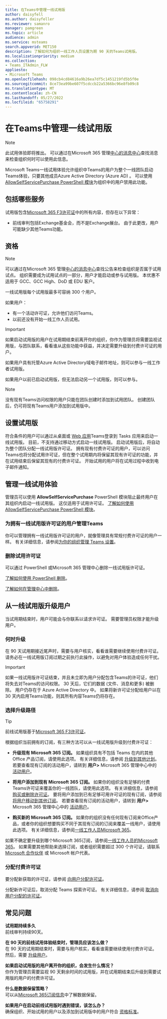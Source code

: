 ```yaml
---
title: 在Teams中管理一线试用版
author: daisyfell
ms.author: daisyfeller
ms.reviewer: samanro
manager: pamgreen
ms.topic: article
audience: admin
ms.service: msteams
search.appverid: MET150
description: 了解如何为组织一线工作人员设置为期 90 天的Teams试用版。
ms.localizationpriority: medium
ms.collection:
- Teams_ITAdmin_FLW
appliesto:
- Microsoft Teams
ms.openlocfilehash: 098cb4cd84616a9b26ea7df5c1451219fd5b5f0e
ms.sourcegitcommit: 8ce73ea99be607f5cdccb22a5366bc96e8fb09c8
ms.translationtype: MT
ms.contentlocale: zh-CN
ms.lasthandoff: 05/27/2022
ms.locfileid: "65758291"
---
```

# <a name="manage-the-frontline-trial-in-teams"></a>在Teams中管理一线试用版

> [!NOTE]
> 此试用体验即将推出。 可以通过在Microsoft 365 管理[中心的消息中心](https://go.microsoft.com/fwlink/p/?linkid=2070717)查找消息来检查组织何时可以使用此信息。

Microsoft Teams一线试用体验允许组织中Teams的用户为整个一线团队启动Teams体验，只要其他成员Azure Active Directory (Azure AD) 。 可以使用 [AllowSelfServicePurchase PowerShell 模块](/microsoft-365/commerce/subscriptions/allowselfservicepurchase-powershell)为组织中的用户禁用此功能。

## <a name="what-services-are-included"></a>包括哪些服务

试用版包含[Microsoft 365 F3许可证](https://www.microsoft.com/microsoft-365/enterprise/f3)中的所有内容，但存在以下异常：

- 前线审判包括Exchange基金会，而不是Exchange展台。 由于此更改，用户可能缺少其他Teams功能。

## <a name="eligibility"></a>资格

> [!NOTE]
> 可以通过在Microsoft 365 管理[中心的消息中心](https://go.microsoft.com/fwlink/p/?linkid=2070717)查找公告来检查组织是否属于试用试点。 组织需要成为试用试点的一部分，用户才能启动或参与试用版。 本优惠不适用于 GCC、GCC High、DoD 或 EDU 客户。

一线试用版每个试用版最多可容纳 300 个用户。

如果用户：

- 有一个活动许可证，允许他们访问Teams。
- 以前还没有开始一线工作人员试用。

> [!IMPORTANT]
> 如果启动试用版的用户在试用期结束前离开你的组织，你作为管理员将需要监视试用版，与团队联系，看看谁从这些功能中获益，并决定需要升级到付费许可证的用户。

如果用户具有托管Azure Active Directory域电子邮件地址，则可以参与一线工作者试用版。

如果用户以前已启动试用版，但无法启动另一个试用版，则可以参与。

> [!NOTE]
> 没有现有Teams访问权限的用户只能在团队创建时添加到试用团队。 创建团队后，仍可将现有Teams用户添加到试用版中。

## <a name="set-up-the-trial"></a>设置试用版

符合条件的用户可以通过从桌面或 [Web 应用](https://teams.microsoft.com/_#/apps/com.microsoft.teamspace.tab.planner/sections/mytasks)Teams登录到 Tasks 应用来启动一线试用版。 目前，不支持通过移动方式启动一线试用版。 启动试用版后，将自动为整个团队分配一线试用版许可证。 拥有现有付费许可证的用户，可以访问Teams也将分配试用许可证，但在整个试用期内将保留其现有许可证的功能，并在试用结束后保留其现有的付费许可证。 开始试用的用户将在试用过程中收到电子邮件通知。

## <a name="manage-the-frontline-trials-experience"></a>管理一线试用体验

管理员可以使用 **AllowSelfServicePurchase** PowerShell 模块阻止最终用户在其组织内启动一线试用版。 这仅适用于试用许可证。 [了解如何使用 AllowSelfServicePurchase PowerShell 模块](/microsoft-365/commerce/subscriptions/allowselfservicepurchase-powershell)。

### <a name="manage-teams-for-users-who-have-the-frontline-trial-license"></a>为拥有一线试用版许可证的用户管理Teams

你可以管理拥有一线试用版许可证的用户，就像管理具有常规付费许可证的用户一样。 有关详细信息，请参阅[为你的组织管理 Teams 设置](/microsoftteams/manage-teams-overview)。

### <a name="remove-a-trial-license"></a>删除试用许可证

可以通过 PowerShell 或Microsoft 365 管理中心删除一线试用版许可证。

[了解如何使用 PowerShell 删除](/office365/enterprise/powershell/remove-licenses-from-user-accounts-with-office-365-powershell)。

[了解如何在管理中心中删除](/microsoft-365/admin/add-users/delete-a-user)。

## <a name="upgrade-users-from-frontline-trial"></a>从一线试用版升级用户

当试用期结束时，用户可能会与你联系以请求许可证。 需要管理员权限才能升级用户。

### <a name="when-to-upgrade"></a>何时升级

在 90 天试用期接近尾声时，需要与用户核实，看看谁需要继续使用付费许可证。 请务必在一线试用版订阅过期之前执行此操作，以避免对用户体验造成任何干扰。

> [!IMPORTANT]
> 如果一线试用版许可证结束，并且未立即为用户分配包含Teams的许可证，他们将失去对Teams的访问权限。 30 天后，它们的数据 (文件、消息和更多) 被删除。 用户仍存在于 Azure Active Directory 中。 如果将新许可证分配给用户以在 30 天内启用Teams功能，则其所有内容Teams仍将存在。

### <a name="choose-an-upgrade-path"></a>选择升级路径

> [!TIP]
> 前线试用版基于[Microsoft 365 F3许可证](https://www.microsoft.com/microsoft-365/enterprise/f3)。

根据组织当前拥有的订阅，有三种方法可以从一线试用版升级到付费许可证：

- **升级现有 Microsoft 365 订阅。** 如果组织具有不包括 Teams 在内的其他 Office 产品订阅，请使用此选项。 有关详细信息，请参阅 [升级到其他计划](/microsoft-365/commerce/subscriptions/upgrade-to-different-plan)。 若要查看现有订阅的活动用户，请转到 **用户>** Microsoft 365 管理中心中的 [活动用户](https://go.microsoft.com/fwlink/p/?linkid=834822)。

- **将用户添加到现有 Microsoft 365 订阅。** 如果你的组织没有足够的付费Teams许可证来覆盖你的一线团队，请使用此选项。 有关详细信息，请参阅 [购买或删除许可证](/microsoft-365/commerce/licenses/buy-licenses)。 要将用户添加到已有足够可用许可证的现有订阅，请参阅 [将用户移动到其他订阅](/microsoft-365/commerce/subscriptions/move-users-different-subscription)。 若要查看现有订阅的活动用户，请转到 **用户>** Microsoft 365 管理中心中的 [活动用户](https://go.microsoft.com/fwlink/p/?linkid=834822)。

- **购买新的 Microsoft 365 订阅。** 如果你的组织没有任何现有订阅来Office产品，或者你的组织想要购买不同于其现有订阅的订阅来覆盖一线用户，请使用此选项。 有关详细信息，请参阅[一线工作人员Microsoft 365](https://www.microsoft.com/microsoft-365/enterprise/frontline)。

如果不确定要升级到哪个Microsoft 365订阅，请参阅[一线工作人员的Microsoft 365](https://www.microsoft.com/microsoft-365/enterprise/frontline)。 如果需要其他帮助来选择订阅，或者组织需要超过 300 个许可证，请联系 [Microsoft 合作伙伴](https://www.microsoft.com/solution-providers/home) 或 Microsoft 帐户代表。

### <a name="assign-paid-licenses"></a>分配付费许可证

要分配新获取的许可证，请参阅 [向用户分配许可证](/microsoft-365/admin/manage/assign-licenses-to-users)。  

分配新许可证后，取消分配 Teams 探索许可证。 有关详细信息，请参阅 [取消向用户分配的许可证](/microsoft-365/admin/manage/remove-licenses-from-users)。

## <a name="faq"></a>常见问题

**试用期持续多久** <br>
前线审判持续90天。

**在 90 天的前线试用体验结束时，管理员应该怎么做？** <br>
在 90 天的试用期结束时，需要与用户核实，看看谁需要继续使用付费许可证。 然后，需要 [升级用户](#upgrade-users-from-frontline-trial)。

**如果启动试用版的用户离开你的组织，会发生什么情况？** <br>
你作为管理员需要监视 90 天剩余时间的试用版，并在试用期结束后升级到需要试用版的用户的付费许可证。

**什么是数据保留策略？** <br>
可以从[Microsoft 365订阅信息](/microsoft-365/commerce/subscriptions/what-if-my-subscription-expires?)中了解数据保留。

**如果用户在启动前线试用版时遇到错误，该怎么办？** <br>
确保组织、开始试用的用户以及添加到试用版中的用户符合 [资格标准](#eligibility)。